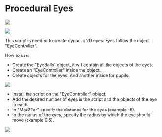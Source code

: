# Procedural Eyes
![](https://s109vla.storage.yandex.net/rdisk/e5202a14e526f6d8724d06803a1e329bd4aff6b4e311f01a15c38328cc442767/5b7cafd8/rSMz5gF-eOEzTBOdTh49hKOtxdW5oqR-O0hf0Rn362797kJvnXiLsDyKbAPMm_LrEi5aA6QFTUvtlbBFvYkHtg==?uid=0&filename=GIF.gif&disposition=attachment&hash=FPL3pnZAqN6pwuNNiPpYEcS7vlqT1YLrnlw/pAJYOb4%3D&limit=0&content_type=image%2Fgif&fsize=983252&hid=c51da942113fdee682e6225b6874acc3&media_type=image&tknv=v2&rtoken=L9JB2DZlISrk&force_default=no&ycrid=na-c2eb1bf755dc3645282912a44d2c2509-downloader19h&ts=573fb5229a600&s=b9d9bc1b70dcae9d2ecffbf53df737064107378fae7db1005f2b79327b570a6e&pb=U2FsdGVkX19Wd8SHdvm-vDAkVyhGA64yHlnywvSWSdr469cspTkyVqlstt-rgV5UuU2L-Q-mHdgLYKlxGmRHLa87IhjKCFsI8yJnhBT3zek)

![](https://downloader.disk.yandex.ru/disk/a6030bc389b84cba411c4be48e829bd93a36deadafb72b071d3a1bd1b8afd4aa/5b7cacf6/rSMz5gF-eOEzTBOdTh49hIVaVstFAu8AeJYxKu9Qbhrs9ZjWmYXqxVHcoLTmZJ2OOhe5v5UrnyOkKsM4aqqRSg%3D%3D?uid=0&filename=GIF2.gif&disposition=attachment&hash=EjT8RcdqGtBelTvIBqWGEwAZCVUl5gGiGEtUODtOG6U%3D&limit=0&content_type=image%2Fgif&fsize=103664&hid=78a7313a78208c96c18d0a41a97be02d&media_type=image&tknv=v2)

This script is needed to create dynamic 2D eyes.
Eyes follow the object "EyeController".

How to use:
* Create the "EyeBalls" object, it will contain all the objects of the eyes.
* Create an "EyeController" inside the object.
* Create objects for the eyes. And another inside for pupils.

![](https://img-fotki.yandex.ru/get/904305/211995406.0/0_196eee_d8e670e1_X5L)
* Install the script on the "EyeController" object.
* Add the desired number of eyes in the script and the objects of the eye in each.
* In "MaxZFar" specify the distance for the eyes (example -5).
* In the radius of the eyes, specify the radius by which the eye should move (example 0.5).

![](https://img-fotki.yandex.ru/get/904305/211995406.0/0_196eef_7043f661_X5L)
